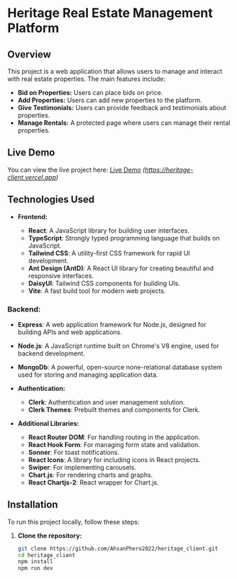 # Heritage Real Estate Management Platform

## Overview

This project is a web application that allows users to manage and interact with real estate properties. The main features include:

- **Bid on Properties:** Users can place bids on price.
- **Add Properties:** Users can add new properties to the platform.
- **Give Testimonials:** Users can provide feedback and testimonials about properties.
- **Manage Rentals:** A protected page where users can manage their rental properties.

## Live Demo

You can view the live project here: [Live Demo](#) _(https://heritage-client.vercel.app)_

## Technologies Used

- **Frontend:**

  - **React**: A JavaScript library for building user interfaces.
  - **TypeScript**: Strongly typed programming language that builds on JavaScript.
  - **Tailwind CSS**: A utility-first CSS framework for rapid UI development.
  - **Ant Design (AntD)**: A React UI library for creating beautiful and responsive interfaces.
  - **DaisyUI**: Tailwind CSS components for building UIs.
  - **Vite**: A fast build tool for modern web projects.

### Backend:

- **Express**: A web application framework for Node.js, designed for building APIs and web applications.
- **Node.js**: A JavaScript runtime built on Chrome's V8 engine, used for backend development.
- **MongoDb**: A powerful, open-source none-relational database system used for storing and managing application data.

- **Authentication:**

  - **Clerk**: Authentication and user management solution.
  - **Clerk Themes**: Prebuilt themes and components for Clerk.

- **Additional Libraries:**

  - **React Router DOM**: For handling routing in the application.
  - **React Hook Form**: For managing form state and validation.
  - **Sonner**: For toast notifications.
  - **React Icons**: A library for including icons in React projects.
  - **Swiper**: For implementing carousels.
  - **Chart.js**: For rendering charts and graphs.
  - **React Chartjs-2**: React wrapper for Chart.js.

## Installation

To run this project locally, follow these steps:

1. **Clone the repository:**

   ```bash
   git clone https://github.com/AhsanPhero2022/heritage_client.git
   cd heritage_client
   npm install
   npm run dev

   ```
